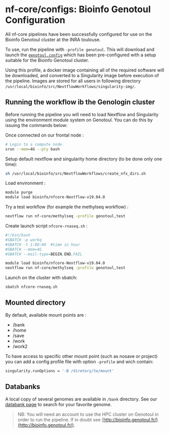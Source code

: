 # nf-core/configs: Bioinfo Genotoul Configuration

All nf-core pipelines have been successfully configured for use on the Bioinfo Genotoul cluster at the INRA toulouse.

To use, run the pipeline with `-profile genotoul`. This will download and
launch the [`genotoul.config`](../conf/genotoul.config) which has been
pre-configured with a setup suitable for the Bioinfo Genotoul cluster.

Using this profile, a docker image containing all of the required software
will be downloaded, and converted to a Singularity image before execution
of the pipeline. Images are stored for all users in following directory `/usr/local/bioinfo/src/NextflowWorkflows/singularity-img/`.

## Running the workflow ib the Genologin cluster

Before running the pipeline you will need to load Nextflow and
Singularity using the environment module system on Genotoul. You can do
this by issuing the commands below:

Once connected on our frontal node :

```bash
# Login to a compute node
srun --mem=4G --pty bash
```

Setup default nextflow and singularity home directory (to be done only one time):

```bash
sh /usr/local/bioinfo/src/NextflowWorkflows/create_nfx_dirs.sh
```

Load environment :

```bash
module purge
module load bioinfo/nfcore-Nextflow-v19.04.0
```

Try a test workflow (for example the methylseq workflow) :

```bash
nextflow run nf-core/methylseq -profile genotoul,test
```

Create launch script `nfcore-rnaseq.sh` :

```bash
#!/bin/bash
#SBATCH -p workq
#SBATCH -t 1:00:00  #time in hour
#SBATCH --mem=4G
#SBATCH --mail-type=BEGIN,END,FAIL

module load bioinfo/nfcore-Nextflow-v19.04.0
nextflow run nf-core/methylseq -profile genotoul,test
```

Launch on the cluster with sbatch:

```bash
sbatch nfcore-rnaseq.sh
```

## Mounted directory

By default, available mount points are :
- /bank
- /home
- /save
- /work  
- /work2  

To have access to specific other mount point (such as nosave or project)
you can add a config profile file with option `-profile` and wich contain:

```bash
singularity.runOptions = '-B /diretory/to/mount'
```

## Databanks

A local copy of several genomes are available in `/bank` directory. See
our [databank page](http://bioinfo.genotoul.fr/index.php/resources-2/databanks/)
to search for your favorite genome.

>NB: You will need an account to use the HPC cluster on Genotoul in order
to run the pipeline. If in doubt see [http://bioinfo.genotoul.fr/](http://bioinfo.genotoul.fr/).
